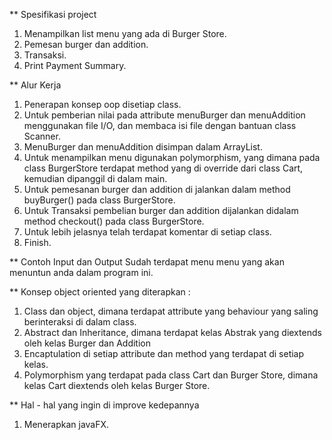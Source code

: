 ** Spesifikasi project
1. Menampilkan list menu yang ada di Burger Store.
2. Pemesan burger dan addition.
3. Transaksi.
4. Print Payment Summary.


** Alur Kerja
1. Penerapan konsep oop disetiap class.
2. Untuk pemberian nilai pada attribute menuBurger dan menuAddition menggunakan file I/O, dan membaca isi file 
   dengan bantuan class Scanner.
3. MenuBurger dan menuAddition disimpan dalam ArrayList.
4. Untuk menampilkan menu digunakan polymorphism, yang dimana pada class BurgerStore terdapat method yang di override 
   dari class Cart, kemudian dipanggil di dalam main.
5. Untuk pemesanan burger dan addition di jalankan dalam method buyBurger() pada class BurgerStore.
6. Untuk Transaksi pembelian burger dan addition dijalankan didalam method checkout() pada class BurgerStore.
7. Untuk lebih jelasnya telah terdapat komentar di setiap class.
8. Finish.

** Contoh Input dan Output
   Sudah terdapat menu menu yang akan menuntun anda dalam program ini.

** Konsep object oriented yang diterapkan :
1. Class dan object, dimana terdapat attribute yang behaviour yang saling berinteraksi di dalam class.
2. Abstract dan Inheritance, dimana terdapat kelas Abstrak yang diextends oleh kelas Burger dan Addition
3. Encaptulation di setiap attribute dan method yang terdapat di setiap kelas.
4. Polymorphism yang terdapat pada class Cart dan Burger Store, dimana kelas Cart diextends oleh kelas Burger Store.

** Hal - hal yang ingin di improve kedepannya
1. Menerapkan javaFX.
